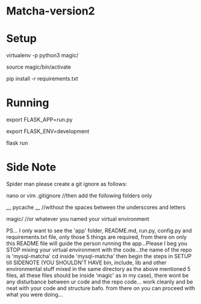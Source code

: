 # Matcha-version2

# Setup

virtualenv -p python3 magic/

source magic/bin/activate

pip install -r requirements.txt

# Running
export FLASK_APP=run.py

export FLASK_ENV=development

flask run

# Side Note 
Spider man please create a git ignore as follows:

nano or vim .gitignore                //then add the following folders only

__ pycache __                         //without the spaces between the underscores and letters  

magic/                              //or whatever you named your virtual environment

PS... I only want to see the 'app' folder, README.md, run.py, config.py and requirements.txt file, only those 5 things are required, from there on only this README file will guide the person running the app...Please I beg you STOP mixing your virtual environment with the code...the name of the repo is 'mysql-matcha' cd inside 'mysql-matcha' then begin the steps in SETUP till SIDENOTE (YOU SHOULDN'T HAVE bin, include, lib and other environmental stuff mixed in the same directory as the above mentioned 5 files, all these files should be inside 'magic' as in my case), there wont be any disturbance between ur code and the repo code... work cleanly and be neat with your code and structure bafo. from there on you can proceed with what you were doing...